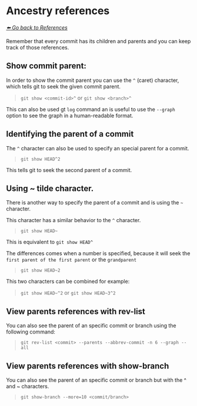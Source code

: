 # Ancestry references

*[:arrow_left: Go back to References](./REFERENCES.md)*

Remember that every commit has its children and parents and you can keep track of those references.

## Show commit parent:

In order to show the commit parent you can use the `^` (caret) character, which tells git to seek the given commit parent.

> `git show <commit-id>^` or  `git show <branch>^`

This can also be used gt `log` command an is useful to use the `--graph` option to see the graph in a human-readable format.   

## Identifying the parent of a commit

The `^` character can also be used to specify an special parent for a commit.

> `git show HEAD^2` 

This tells git to seek the second parent of a commit.

## Using ~ tilde character.

There is another way to specify the parent of a commit and is using the `~` character.

This character has a similar behavior to the `^` character.

> `git show HEAD~` 

This is equivalent to `git show HEAD^`

The differences comes when a number is specified, because it will seek the `first parent of the first parent` or the `grandparent`

> `git show HEAD~2`

This two characters can be combined for example:

> `git show HEAD~^2` or `git show HEAD~3^2`

## View parents references with rev-list

You can also see the parent of an specific commit or branch using the following command:

> `git rev-list <commit> --parents --abbrev-commit -n 6 --graph --all`

## View parents references with show-branch

You can also see the parent of an specific commit or branch but with the ^ and ~ characters.

> `git show-branch --more=10 <commit/branch>`


